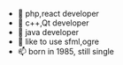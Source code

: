 - 👋 php,react developer
- 👀 c++,Qt developer
- 🌱 java developer
- 💞️ like to use sfml,ogre
- 📫 born in 1985, still single
